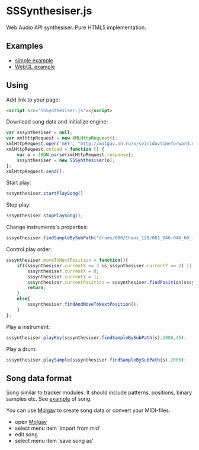 # SSSynthesiser.js
Web Audio API synthesiser. Pure HTML5 implementation.
## Examples
* [simple example](http://molgav.nn.ru/x/example.html)
* [WebGL example](http://molgav.nn.ru/babylonsynth/)

## Using
Add link to your page:
```HTML
<script src="SSSynthesiser.js"></script>
```
Download song data and initialize engine:
```javascript
var sssynthesiser = null;
var xmlHttpRequest = new XMLHttpRequest();
xmlHttpRequest.open('GET', "http://molgav.nn.ru/x/sviridovtimeforward.molgav", true);
xmlHttpRequest.onload = function () {
	var o = JSON.parse(xmlHttpRequest.response);
	sssynthesiser = new SSSynthesiser(o);
};
xmlHttpRequest.send();
```
Start play:
```javascript
sssynthesiser.startPlaySong()
```
Stop play:
```javascript
sssynthesiser.stopPlaySong();
```
Change instruments's properties:
```javascript
sssynthesiser.findSampleBySubPath("drums/000/Chaos_128/061_046-046_60_-4600.0_8-34789_32000").volume = 0.25;
```
Control play order:
```javascript
sssynthesiser.moveToNextPosition = function(){
	if((sssynthesiser.currentX == 3 && sssynthesiser.currentY == 2) || sssynthesiser.currentY < 1 || sssynthesiser.currentY >2 ){
		sssynthesiser.currentX = 0;
		sssynthesiser.currentY = 1;
		sssynthesiser.currentPosition = sssynthesiser.findPosition(sssynthesiser.currentX, sssynthesiser.currentY);
		return;
	}
	else{
		sssynthesiser.findAndMoveToNextPosition();
	}
};
```
Play a instrument:
```javascript
sssynthesiser.playKey(sssynthesiser.findSampleBySubPath(s),1000,45);
```
Play a drum:
```javascript
sssynthesiser.playSample(sssynthesiser.findSampleBySubPath(s),2000);
```

## Song data format
Song similar to tracker modules. It should include patterns, positions, binary samples etc. See [example](http://molgav.nn.ru/x/sviridovtimeforward.molgav) of song.

You can use [Molgav](http://molgav.nn.ru/) to create song data or convert your MIDI-files.
* open [Molgav](http://molgav.nn.ru/)
* select menu item 'import from.mid'
* edit song
* select menu item 'save song as'


